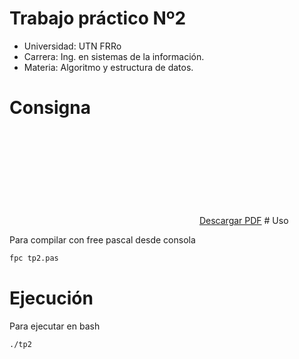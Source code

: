 # Trabajo práctico Nº2 

- Universidad: UTN FRRo
- Carrera: Ing. en sistemas de la información.
- Materia: Algoritmo y estructura de datos.

# Consigna

<object data="https://github.com/jgornati/tp2-algoritmo/blob/master/TP2%20-%202017.pdf" type="application/pdf" width="700px" height="700px">
    <embed src="https://github.com/jgornati/tp2-algoritmo/blob/master/TP2%20-%202017.pdf">
       <a href="https://github.com/jgornati/tp2-algoritmo/blob/master/TP2%20-%202017.pdf">Descargar PDF</a>
    </embed>
</object>
# Uso

Para compilar con free pascal desde consola
```sh
fpc tp2.pas
```

# Ejecución

Para ejecutar en bash

```sh
./tp2
```
